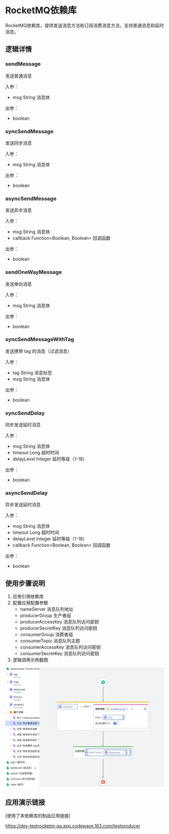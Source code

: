 # RocketMQ依赖库
RocketMQ依赖库，提供发送消息方法和订阅消费消息方法，支持普通消息和延时消息。

## 逻辑详情

### sendMessage

发送普通消息

入参：
* msg String 消息体

出参：
* boolean

### syncSendMessage

发送同步消息

入参：
* msg String 消息体

出参：
* boolean

### asyncSendMessage

发送异步消息

入参：
* msg String 消息体
* callback Function<Boolean, Boolean> 回调函数

出参：
* boolean

### sendOneWayMessage

发送单向消息

入参：
* msg String 消息体

出参：
* boolean

### syncSendMessageWithTag

发送携带 tag 的消息（过滤消息）

入参：
* tag String 消息标签
* msg String 消息体

出参：
* boolean

### syncSendDelay

同步发送延时消息

入参：
* msg String 消息体
* timeout Long 超时时间
* delayLevel Integer 延时等级（1-18）

出参：
* boolean

### asyncSendDelay

异步发送延时消息

入参：
* msg String 消息体
* timeout Long 超时时间
* delayLevel Integer 延时等级（1-18）
* callback Function<Boolean, Boolean> 回调函数

出参：
* boolean


## 使用步骤说明

1.  应用引用依赖库
2.  配置应用配置参数
    * nameServer  消息队列地址
    * producerGroup 生产者组
    * producerAccessKey 消息队列访问密钥
    * producerSecretKey 消息队列访问密钥
    * consumerGroup 消费者组
    * consumerTopic 消息队列主题
    * consumerAccessKey 消息队列访问密钥
    * consumerSecretKey 消息队列访问密钥
3.  逻辑调用示例截图

![Snipaste_2024-05-24_00-41-05.jpg](Snipaste_2024-05-24_00-41-05.jpg)

## 应用演示链接

[使用了本依赖库的制品应用链接]

https://dev-testrocketm-qa.app.codewave.163.com/testproducer